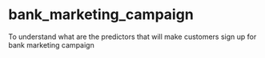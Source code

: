 # bank_marketing_campaign
To understand what are the predictors that will make customers sign up for bank marketing campaign
